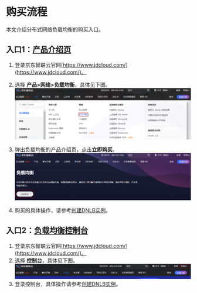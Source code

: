 # 购买流程

本文介绍分布式网络负载均衡的购买入口。

## 入口1：[产品介绍页](https://www.jdcloud.com/products/load-balancer )
1. 登录京东智联云官网[https://www.jdcloud.com/](https://www.jdcloud.com/)。
2. 选择 **产品>网络>负载均衡**，具体见下图。
![DNLB产品入口](../../../../image/Networking/Distributed-Network-Load-Balancer/DNLB-007.png)

3. 弹出负载均衡的产品介绍页，点击**立即购买**。
![DNLB产品页](../../../../image/Networking/Distributed-Network-Load-Balancer/DNLB-008.png)

4. 购买的具体操作，请参考[创建DNLB实例](../Operation-Guide/Create-DNLB-Instance.md)。

## 入口2：[负载均衡控制台](https://cns-console.jdcloud.com/host/loadBalance/list)

1. 登录京东智联云官网[https://www.jdcloud.com/](https://www.jdcloud.com/)。
2. 选择 **控制台**，具体见下图。
![控制台](../../../../image/Networking/Distributed-Network-Load-Balancer/DNLB-009.png)
3. 登录控制台，具体操作请参考[创建DNLB实例](../Operation-Guide/Create-DNLB-Instance.md)。

